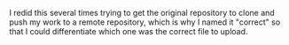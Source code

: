 I redid this several times trying to get the original repository to clone and push my work to a remote repository, which is why I named it "correct" so that I could differentiate which one was the correct file to upload. 
